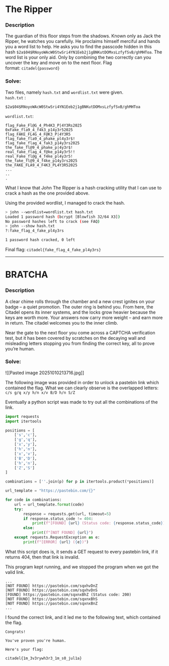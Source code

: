 
# The Ripper 

### Description 

The guardian of this floor steps from the shadows. Known only as Jack the Ripper, he watches you carefully. He proclaims himself merciful and hands you a word list to help. He asks you to find the passcode hidden in this hash `$2a$04$RNoyoWAcW0StwSri4YN1Eeb2j1gBNKutDOMxsLzfyfSvB/ghMHToa`. The word list is your only aid. Only by combining the two correctly can you uncover the key and move on to the next floor. Flag format: `citadel{password}`
### Solve: 

Two files, namely `hash.txt` and `wordlist.txt` were given.   
`hash.txt` : 
```
$2a$04$RNoyoWAcW0StwSri4YN1Eeb2j1gBNKutDOMxsLzfyfSvB/ghMHToa
```
`wordlist.txt`: 
```
flag_Fake_Fl@G_4_Ph4K3_P|4Y3Rs2025
0xFake_fla9_4_f4k3_p14y3r52025
flag_FAKE_FL4G_4_F@K3_P|4Y3R5
flag_fake_fla9_4_phake_pl4y3r$!
flag_fake_flag_4_fak3_p14y3rs2025
the_fake_fl@9_4_phake_p|4y3r$!
real_fake_flag_4_f@ke_p14y3r5!!
real_Fake_fl@g_4_f4ke_pl4y3r5!
the_fake_fl@9_4_f4ke_p14y3rs2025
the_FAKE_FLA9_4_F4K3_PL4Y3R52025
...
..
.
```

What I know that John The Ripper is a hash cracking utility that I can use to crack a hash as the one provided above.

Using the provided wordlist, I managed to crack the hash. 

```bash
> john --wordlist=wordlist.txt hash.txt
Loaded 1 password hash (bcrypt [Blowfish 32/64 X3])
No password hashes left to crack (see FAQ)
> john --show hash.txt
?:fake_flag_4_fake_pl4y3rs

1 password hash cracked, 0 left
```

Final flag: `citadel{fake_flag_4_fake_pl4y3rs}`

---
# BRATCHA 

### Description 

A clear chime rolls through the chamber and a new crest ignites on your badge – a quiet promotion. The outer ring is behind you. From here, the Citadel opens its inner systems, and the locks grow heavier because the keys are worth more. Your answers now carry more weight – and earn more in return. The citadel welcomes you to the inner climb.

Near the gate to the next floor you come across a CAPTCHA verification test, but it has been covered by scratches on the decaying wall and misleading letters stopping you from finding the correct key, all to prove you’re human.

### Solve: 
![[Pasted image 20251010213716.jpg]]

The following image was provided in order to unlock a pastebin link which contained the flag.
What we can clearly observe is the overlapped letters: `c/s g/q x/y h/n x/v B/D h/n S/Z`

Eventually a python script was made to try out all the combinations of the link. 
```python 
import requests
import itertools

positions = [
    ['s','c'],
    ['g','q'],
    ['x','y'],
    ['h','n'],
    ['x','v'],
    ['B','D'],
    ['h','n'],
    ['Z','S']
]

combinations = [''.join(p) for p in itertools.product(*positions)]

url_template = "https://pastebin.com/{}"

for code in combinations:
    url = url_template.format(code)
    try:
        response = requests.get(url, timeout=5)
        if response.status_code != 404:
            print(f"[FOUND] {url} (Status code: {response.status_code})")
        else:
            print(f"[NOT FOUND] {url}")
    except requests.RequestException as e:
        print(f"[ERROR] {url} ({e})")

```

What this script does is, it sends a GET request to every pastebin link, if it returns 404, then that link is invalid. 

This program kept running, and we stopped the program when we got the valid link. 
```
...
[NOT FOUND] https://pastebin.com/sqxhvDnZ
[NOT FOUND] https://pastebin.com/sqxhvDnS
[FOUND] https://pastebin.com/sqxnxBhZ (Status code: 200)
[NOT FOUND] https://pastebin.com/sqxnxBhS
[NOT FOUND] https://pastebin.com/sqxnxBnZ
...
```

I found the correct link, and it led me to the following text, which contained the flag. 

```
Congrats!

You've proven you're human.

Here's your flag:

citadel{1m_3v3rywh3r3_1m_s0_jul1a}
```

